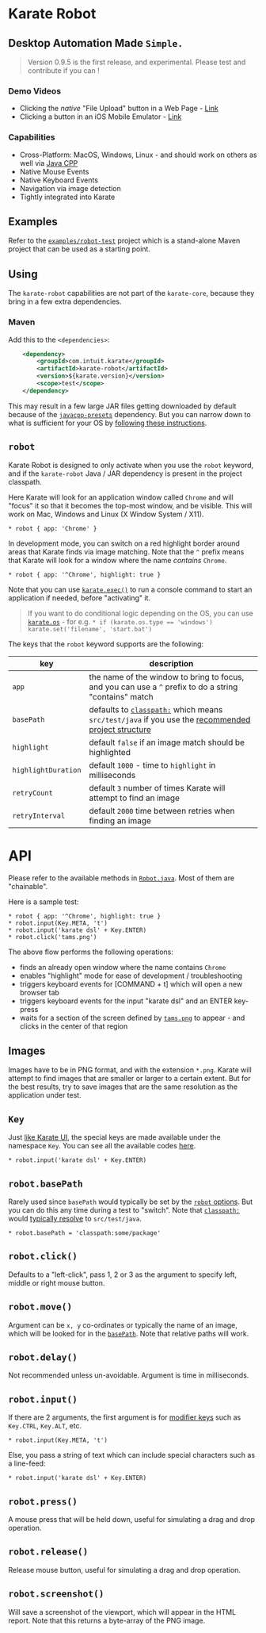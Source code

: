 # Karate Robot

## Desktop Automation Made `Simple.`
> Version 0.9.5 is the first release, and experimental. Please test and contribute if you can !

### Demo Videos
* Clicking the *native* "File Upload" button in a Web Page - [Link](https://twitter.com/ptrthomas/status/1215534821234995200)
* Clicking a button in an iOS Mobile Emulator - [Link](https://twitter.com/ptrthomas/status/1217479362666041344)

### Capabilities
* Cross-Platform: MacOS, Windows, Linux - and should work on others as well via [Java CPP](https://github.com/bytedeco/javacpp)
* Native Mouse Events
* Native Keyboard Events
* Navigation via image detection
* Tightly integrated into Karate

## Examples
Refer to the [`examples/robot-test`](../examples/robot-test) project which is a stand-alone Maven project that can be used as a starting point.

## Using
The `karate-robot` capabilities are not part of the `karate-core`, because they bring in a few extra dependencies.

### Maven
Add this to the `<dependencies>`:

```xml
    <dependency>
        <groupId>com.intuit.karate</groupId>
        <artifactId>karate-robot</artifactId>
        <version>${karate.version}</version>
        <scope>test</scope>
    </dependency> 
```

This may result in a few large JAR files getting downloaded by default because of the [`javacpp-presets`](https://github.com/bytedeco/javacpp-presets) dependency. But you can narrow down to what is sufficient for your OS by [following these instructions](https://github.com/bytedeco/javacpp-presets/wiki/Reducing-the-Number-of-Dependencies).

## `robot`
Karate Robot is designed to only activate when you use the `robot` keyword, and if the `karate-robot` Java / JAR dependency is present in the project classpath.

Here Karate will look for an application window called `Chrome` and will "focus" it so that it becomes the top-most window, and be visible. This will work on Mac, Windows and Linux (X Window System / X11).

```cucumber
* robot { app: 'Chrome' }
```

In development mode, you can switch on a red highlight border around areas that Karate finds via image matching. Note that the `^` prefix means that Karate will look for a window where the name *contains* `Chrome`.

```cucumber
* robot { app: '^Chrome', highlight: true }
```

Note that you can use [`karate.exec()`](https://github.com/intuit/karate#karate-exec) to run a console command to start an application if needed, before "activating" it.

> If you want to do conditional logic depending on the OS, you can use [`karate.os`](https://github.com/intuit/karate#karate-os) - for e.g. `* if (karate.os.type == 'windows') karate.set('filename', 'start.bat')`

The keys that the `robot` keyword supports are the following:

key | description
--- | -----------
`app` | the name of the window to bring to focus, and you can use a `^` prefix to do a string "contains" match
`basePath` | defaults to [`classpath:`](https://github.com/intuit/karate#classpath) which means `src/test/java` if you use the [recommended project structure](https://github.com/intuit/karate#folder-structure)
`highlight` | default `false` if an image match should be highlighted
`highlightDuration` | default `1000` - time to `highlight` in milliseconds
`retryCount` | default `3` number of times Karate will attempt to find an image
`retryInterval` | default `2000` time between retries when finding an image

# API
Please refer to the available methods in [`Robot.java`](src/main/java/com/intuit/karate/robot/Robot.java). Most of them are "chainable".

Here is a sample test:

```cucumber
* robot { app: '^Chrome', highlight: true }
* robot.input(Key.META, 't')
* robot.input('karate dsl' + Key.ENTER)
* robot.click('tams.png')
```

The above flow performs the following operations:
* finds an already open window where the name contains `Chrome`
* enables "highlight" mode for ease of development / troubleshooting
* triggers keyboard events for [COMMAND + t] which will open a new browser tab
* triggers keyboard events for the input "karate dsl" and an ENTER key-press
* waits for a section of the screen defined by [`tams.png`](src/test/java/tams.png) to appear - and clicks in the center of that region

## Images
Images have to be in PNG format, and with the extension `*.png`. Karate will attempt to find images that are smaller or larger to a certain extent. But for the best results, try to save images that are the same resolution as the application under test.

## `Key`
Just [like Karate UI](https://github.com/intuit/karate/tree/master/karate-core#special-keys), the special keys are made available under the namespace `Key`. You can see all the available codes [here](https://github.com/intuit/karate/blob/master/karate-core/src/main/java/com/intuit/karate/driver/Key.java).

```cucumber
* robot.input('karate dsl' + Key.ENTER)
```

## `robot.basePath`
Rarely used since `basePath` would typically be set by the [`robot` options](#robot). But you can do this any time during a test to "switch". Note that [`classpath:`](https://github.com/intuit/karate#classpath) would [typically resolve](https://github.com/intuit/karate#folder-structure) to `src/test/java`.

```cucumber
* robot.basePath = 'classpath:some/package'
```

## `robot.click()`
Defaults to a "left-click", pass 1, 2 or 3 as the argument to specify left, middle or right mouse button.

## `robot.move()`
Argument can be `x, y` co-ordinates or typically the name of an image, which will be looked for in the [`basePath`](#robot). Note that relative paths will work.

## `robot.delay()`
Not recommended unless un-avoidable. Argument is time in milliseconds.

## `robot.input()`
If there are 2 arguments, the first argument is for [modifier keys](#key) such as `Key.CTRL`, `Key.ALT`, etc.

```cucumber
* robot.input(Key.META, 't')
```

Else, you pass a string of text which can include special characters such as a line-feed:

```cucumber
* robot.input('karate dsl' + Key.ENTER)
```

## `robot.press()`
A mouse press that will be held down, useful for simulating a drag and drop operation.

## `robot.release()`
Release mouse button, useful for simulating a drag and drop operation.

## `robot.screenshot()`
Will save a screenshot of the viewport, which will appear in the HTML report. Note that this returns a byte-array of the PNG image.
